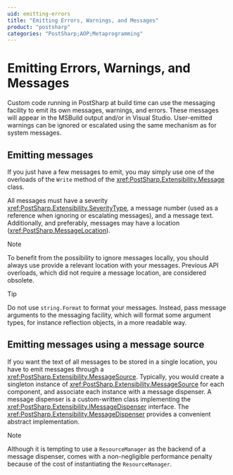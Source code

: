 ```yaml
---
uid: emitting-errors
title: "Emitting Errors, Warnings, and Messages"
product: "postsharp"
categories: "PostSharp;AOP;Metaprogramming"
---
```

# Emitting Errors, Warnings, and Messages

Custom code running in PostSharp at build time can use the messaging facility to emit its own messages, warnings, and errors. These messages will appear in the MSBuild output and/or in Visual Studio. User-emitted warnings can be ignored or escalated using the same mechanism as for system messages.


## Emitting messages

If you just have a few messages to emit, you may simply use one of the overloads of the `Write` method of the <xref:PostSharp.Extensibility.Message> class. 

All messages must have a severity <xref:PostSharp.Extensibility.SeverityType>, a message number (used as a reference when ignoring or escalating messages), and a message text. Additionally, and preferably, messages may have a location (<xref:PostSharp.MessageLocation>). 

> [!NOTE]
> To benefit from the possibility to ignore messages locally, you should always use provide a relevant location with your messages. Previous API overloads, which did not require a message location, are considered obsolete.

> [!TIP]
> Do not use `string.Format` to format your messages. Instead, pass message arguments to the messaging facility, which will format some argument types, for instance reflection objects, in a more readable way. 


## Emitting messages using a message source

If you want the text of all messages to be stored in a single location, you have to emit messages through a <xref:PostSharp.Extensibility.MessageSource>. Typically, you would create a singleton instance of <xref:PostSharp.Extensibility.MessageSource> for each component, and associate each instance with a message dispenser. A message dispenser is a custom-written class implementing the <xref:PostSharp.Extensibility.IMessageDispenser> interface. The <xref:PostSharp.Extensibility.MessageDispenser> provides a convenient abstract implementation. 

> [!NOTE]
> Although it is tempting to use a `ResourceManager` as the backend of a message dispenser, comes with a non-negligible performance penalty because of the cost of instantiating the `ResourceManager`. 

